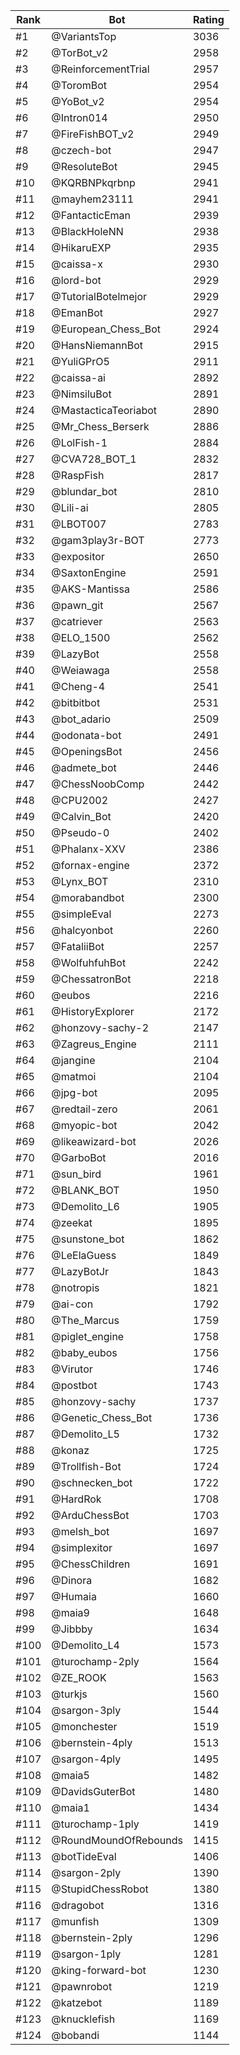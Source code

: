 Rank|Bot|Rating
---|---|---
#1|@VariantsTop|3036
#2|@TorBot_v2|2958
#3|@ReinforcementTrial|2957
#4|@ToromBot|2954
#5|@YoBot_v2|2954
#6|@Intron014|2950
#7|@FireFishBOT_v2|2949
#8|@czech-bot|2947
#9|@ResoluteBot|2945
#10|@KQRBNPkqrbnp|2941
#11|@mayhem23111|2941
#12|@FantacticEman|2939
#13|@BlackHoleNN|2938
#14|@HikaruEXP|2935
#15|@caissa-x|2930
#16|@lord-bot|2929
#17|@TutorialBotelmejor|2929
#18|@EmanBot|2927
#19|@European_Chess_Bot|2924
#20|@HansNiemannBot|2915
#21|@YuliGPrO5|2911
#22|@caissa-ai|2892
#23|@NimsiluBot|2891
#24|@MastacticaTeoriabot|2890
#25|@Mr_Chess_Berserk|2886
#26|@LolFish-1|2884
#27|@CVA728_BOT_1|2832
#28|@RaspFish|2817
#29|@blundar_bot|2810
#30|@Lili-ai|2805
#31|@LBOT007|2783
#32|@gam3play3r-BOT|2773
#33|@expositor|2650
#34|@SaxtonEngine|2591
#35|@AKS-Mantissa|2586
#36|@pawn_git|2567
#37|@catriever|2563
#38|@ELO_1500|2562
#39|@LazyBot|2558
#40|@Weiawaga|2558
#41|@Cheng-4|2541
#42|@bitbitbot|2531
#43|@bot_adario|2509
#44|@odonata-bot|2491
#45|@OpeningsBot|2456
#46|@admete_bot|2446
#47|@ChessNoobComp|2442
#48|@CPU2002|2427
#49|@Calvin_Bot|2420
#50|@Pseudo-0|2402
#51|@Phalanx-XXV|2386
#52|@fornax-engine|2372
#53|@Lynx_BOT|2310
#54|@morabandbot|2300
#55|@simpleEval|2273
#56|@halcyonbot|2260
#57|@FataliiBot|2257
#58|@WolfuhfuhBot|2242
#59|@ChessatronBot|2218
#60|@eubos|2216
#61|@HistoryExplorer|2172
#62|@honzovy-sachy-2|2147
#63|@Zagreus_Engine|2111
#64|@jangine|2104
#65|@matmoi|2104
#66|@jpg-bot|2095
#67|@redtail-zero|2061
#68|@myopic-bot|2042
#69|@likeawizard-bot|2026
#70|@GarboBot|2016
#71|@sun_bird|1961
#72|@BLANK_BOT|1950
#73|@Demolito_L6|1905
#74|@zeekat|1895
#75|@sunstone_bot|1862
#76|@LeElaGuess|1849
#77|@LazyBotJr|1843
#78|@notropis|1821
#79|@ai-con|1792
#80|@The_Marcus|1759
#81|@piglet_engine|1758
#82|@baby_eubos|1756
#83|@Virutor|1746
#84|@postbot|1743
#85|@honzovy-sachy|1737
#86|@Genetic_Chess_Bot|1736
#87|@Demolito_L5|1732
#88|@konaz|1725
#89|@Trollfish-Bot|1724
#90|@schnecken_bot|1722
#91|@HardRok|1708
#92|@ArduChessBot|1703
#93|@melsh_bot|1697
#94|@simplexitor|1697
#95|@ChessChildren|1691
#96|@Dinora|1682
#97|@Humaia|1660
#98|@maia9|1648
#99|@Jibbby|1634
#100|@Demolito_L4|1573
#101|@turochamp-2ply|1564
#102|@ZE_ROOK|1563
#103|@turkjs|1560
#104|@sargon-3ply|1544
#105|@monchester|1519
#106|@bernstein-4ply|1513
#107|@sargon-4ply|1495
#108|@maia5|1482
#109|@DavidsGuterBot|1480
#110|@maia1|1434
#111|@turochamp-1ply|1419
#112|@RoundMoundOfRebounds|1415
#113|@botTideEval|1406
#114|@sargon-2ply|1390
#115|@StupidChessRobot|1380
#116|@dragobot|1316
#117|@munfish|1309
#118|@bernstein-2ply|1296
#119|@sargon-1ply|1281
#120|@king-forward-bot|1230
#121|@pawnrobot|1219
#122|@katzebot|1189
#123|@knucklefish|1169
#124|@bobandi|1144
